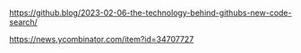 https://github.blog/2023-02-06-the-technology-behind-githubs-new-code-search/

https://news.ycombinator.com/item?id=34707727
